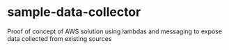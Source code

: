 # sample-data-collector
Proof of concept of AWS solution using lambdas and messaging to expose data collected from existing sources
